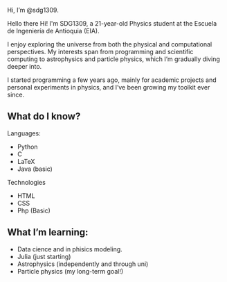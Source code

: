 Hi, I’m @sdg1309.

Hello there
Hi! I'm SDG1309, a 21-year-old Physics student at the Escuela de Ingeniería de Antioquia (EIA).

I enjoy exploring the universe from both the physical and computational perspectives. My interests span from programming and scientific computing to astrophysics and particle physics, which I’m gradually diving deeper into.

I started programming a few years ago, mainly for academic projects and personal experiments in physics, and I’ve been growing my toolkit ever since.



What do I know?
--
Languages:

* Python
* C
* LaTeX
* Java (basic)

Technologies
* HTML
* CSS
* Php (Basic)

What I’m learning:
--
* Data cience and in phisics modeling.
* Julia (just starting)
* Astrophysics (independently and through uni)
* Particle physics (my long-term goal!)
